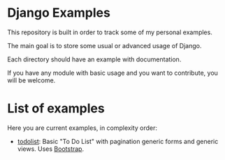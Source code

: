 # Django Examples

This repository is built in order to track some of my personal examples.

The main goal is to store some usual or advanced usage of Django.

Each directory should have an example with documentation.

If you have any module with basic usage and you want to contribute, you will be welcome.


# List of examples

Here you are current examples, in complexity order:

- [todolist]: Basic "To Do List" with pagination generic forms and generic views. Uses [Bootstrap].


[Bootstrap]: http://getbootstrap.com/ "Bootstrap official page"
[todolist]: todolist "To Do List example"

